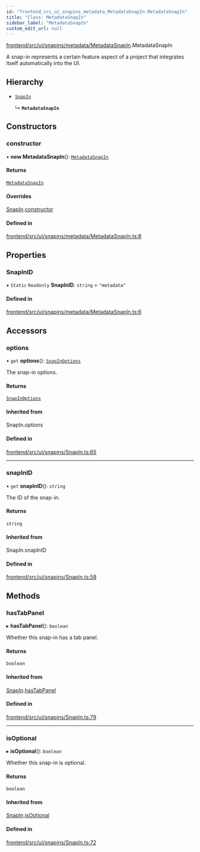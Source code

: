 ```yaml
---
id: "frontend_src_ui_snapins_metadata_MetadataSnapIn.MetadataSnapIn"
title: "Class: MetadataSnapIn"
sidebar_label: "MetadataSnapIn"
custom_edit_url: null
---
```


[frontend/src/ui/snapins/metadata/MetadataSnapIn](../modules/frontend_src_ui_snapins_metadata_MetadataSnapIn.md).MetadataSnapIn

A snap-in represents a certain feature aspect of a project that integrates itself automatically into the UI.

## Hierarchy

- [`SnapIn`](frontend_src_ui_snapins_SnapIn.SnapIn.md)

  ↳ **`MetadataSnapIn`**

## Constructors

### constructor

• **new MetadataSnapIn**(): [`MetadataSnapIn`](frontend_src_ui_snapins_metadata_MetadataSnapIn.MetadataSnapIn.md)

#### Returns

[`MetadataSnapIn`](frontend_src_ui_snapins_metadata_MetadataSnapIn.MetadataSnapIn.md)

#### Overrides

[SnapIn](frontend_src_ui_snapins_SnapIn.SnapIn.md).[constructor](frontend_src_ui_snapins_SnapIn.SnapIn.md#constructor)

#### Defined in

[frontend/src/ui/snapins/metadata/MetadataSnapIn.ts:8](https://github.com/Soroush9978/rds-ng/blob/9a997cb/src/frontend/src/ui/snapins/metadata/MetadataSnapIn.ts#L8)

## Properties

### SnapInID

▪ `Static` `Readonly` **SnapInID**: `string` = `"metadata"`

#### Defined in

[frontend/src/ui/snapins/metadata/MetadataSnapIn.ts:6](https://github.com/Soroush9978/rds-ng/blob/9a997cb/src/frontend/src/ui/snapins/metadata/MetadataSnapIn.ts#L6)

## Accessors

### options

• `get` **options**(): [`SnapInOptions`](../interfaces/frontend_src_ui_snapins_SnapIn.SnapInOptions.md)

The snap-in options.

#### Returns

[`SnapInOptions`](../interfaces/frontend_src_ui_snapins_SnapIn.SnapInOptions.md)

#### Inherited from

SnapIn.options

#### Defined in

[frontend/src/ui/snapins/SnapIn.ts:65](https://github.com/Soroush9978/rds-ng/blob/9a997cb/src/frontend/src/ui/snapins/SnapIn.ts#L65)

___

### snapInID

• `get` **snapInID**(): `string`

The ID of the snap-in.

#### Returns

`string`

#### Inherited from

SnapIn.snapInID

#### Defined in

[frontend/src/ui/snapins/SnapIn.ts:58](https://github.com/Soroush9978/rds-ng/blob/9a997cb/src/frontend/src/ui/snapins/SnapIn.ts#L58)

## Methods

### hasTabPanel

▸ **hasTabPanel**(): `boolean`

Whether this snap-in has a tab panel.

#### Returns

`boolean`

#### Inherited from

[SnapIn](frontend_src_ui_snapins_SnapIn.SnapIn.md).[hasTabPanel](frontend_src_ui_snapins_SnapIn.SnapIn.md#hastabpanel)

#### Defined in

[frontend/src/ui/snapins/SnapIn.ts:79](https://github.com/Soroush9978/rds-ng/blob/9a997cb/src/frontend/src/ui/snapins/SnapIn.ts#L79)

___

### isOptional

▸ **isOptional**(): `boolean`

Whether this snap-in is optional.

#### Returns

`boolean`

#### Inherited from

[SnapIn](frontend_src_ui_snapins_SnapIn.SnapIn.md).[isOptional](frontend_src_ui_snapins_SnapIn.SnapIn.md#isoptional)

#### Defined in

[frontend/src/ui/snapins/SnapIn.ts:72](https://github.com/Soroush9978/rds-ng/blob/9a997cb/src/frontend/src/ui/snapins/SnapIn.ts#L72)
